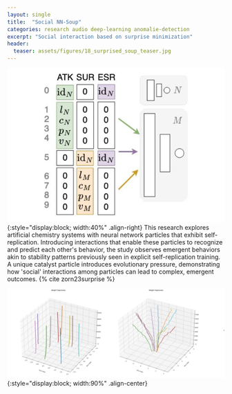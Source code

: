 ```yaml
---
layout: single
title:  "Social NN-Soup"
categories: research audio deep-learning anomalie-detection 
excerpt: "Social interaction based on surprise minimization"
header:
  teaser: assets/figures/18_surprised_soup_teaser.jpg
---
```


![Social Soup Schematics](\assets\figures\18_surprised_soup_schematic.jpg){:style="display:block; width:40%" .align-right}
This research explores artificial chemistry systems with neural network particles that exhibit self-replication. Introducing interactions that enable these particles to recognize and predict each other's behavior, the study observes emergent behaviors akin to stability patterns previously seen in explicit self-replication training. A unique catalyst particle introduces evolutionary pressure, demonstrating how 'social' interactions among particles can lead to complex, emergent outcomes.
{% cite zorn23surprise %}

![Soup Trajectories](\assets\figures\18_surprised_soup_trajec.jpg){:style="display:block; width:90%" .align-center}

